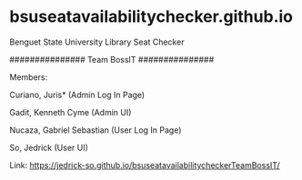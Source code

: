 # bsuseatavailabilitychecker.github.io
Benguet State University Library Seat Checker

###############
  Team BossIT
###############

Members:

Curiano, Juris* (Admin Log In Page)

Gadit, Kenneth Cyme (Admin UI)

Nucaza, Gabriel Sebastian (User Log In Page)

So, Jedrick (User UI)


Link:
https://jedrick-so.github.io/bsuseatavailabilitycheckerTeamBossIT/
